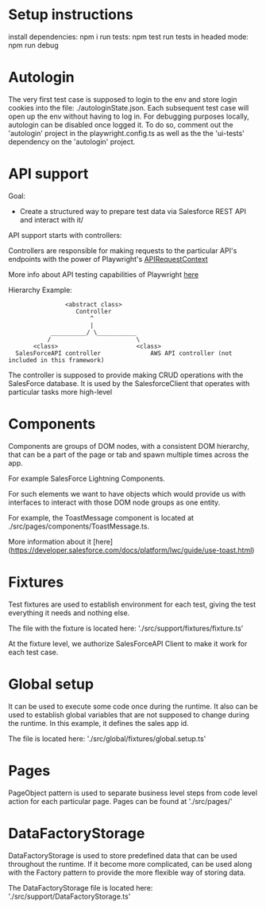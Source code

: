 # Setup instructions
install dependencies:           npm i
run tests:                      npm test
run tests in headed mode:       npm run debug


# Autologin
The very first test case is supposed to login to the env and store login cookies into the file: ./autologinState.json.
Each subsequent test case will open up the env without having to log in.
For debugging purposes locally, autologin can be disabled once logged it. To do so, comment out the 'autologin' project in the playwright.config.ts as well as the the 'ui-tests' dependency on the 'autologin' project.

# API support

Goal:
- Create a structured way to prepare test data via Salesforce REST API and interact with it/

API support starts with controllers:

Controllers are responsible for making requests to the particular API's endpoints with the power of Playwright's [APIRequestContext](https://playwright.dev/docs/api/class-apirequestcontext)

More info about API testing capabilities of Playwright [here](https://playwright.dev/docs/test-api-testing)

Hierarchy Example:

```
                <abstract class>
                   Controller
                       ^
                       |
            __________/ \___________
           /                        \
       <class>                      <class>
  SalesForceAPI controller              AWS API controller (not included in this framework)
```

The controller is supposed to provide making CRUD operations with the SalesForce database. It is used by the SalesforceClient that operates with particular tasks more high-level

# Components

Components are groups of DOM nodes, with a consistent DOM hierarchy, that can be a part of the page or tab and spawn multiple times across the app.

For example SalesForce Lightning Components.

For such elements we want to have objects which would provide us with interfaces to interact with those DOM node groups as one entity.

For example, the ToastMessage component is located at ./src/pages/components/ToastMessage.ts.

More information about it [here] (https://developer.salesforce.com/docs/platform/lwc/guide/use-toast.html)

# Fixtures
Test fixtures are used to establish environment for each test, giving the test everything it needs and nothing else.

The file with the fixture is located here: './src/support/fixtures/fixture.ts'

At the fixture level, we authorize SalesForceAPI Client to make it work for each test case.

# Global setup
It can be used to execute some code once during the runtime. It also can be used to establish global variables that are not supposed to change during the runtime. In this example, it defines the sales app id.

The file is located here: './src/global/fixtures/global.setup.ts'

# Pages
PageObject pattern is used to separate business level steps from code level action for each particular page. Pages can be found at './src/pages/'

# DataFactoryStorage
DataFactoryStorage is used to store predefined data that can be used throughout the runtime. If it become more complicated, can be used along with the Factory pattern to provide the more flexible way of storing data.

The DataFactoryStorage file is located here: './src/support/DataFactoryStorage.ts'






